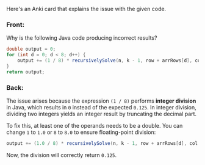 Here's an Anki card that explains the issue with the given code.

### Front:
Why is the following Java code producing incorrect results?

```java
double output = 0;
for (int d = 0; d < 8; d++) {
    output += (1 / 8) * recursivelySolve(n, k - 1, row + arrRows[d], col + arrCols[d]);
}
return output;
```

### Back:
The issue arises because the expression `(1 / 8)` performs **integer division** in Java, which results in `0` instead of the expected `0.125`. In integer division, dividing two integers yields an integer result by truncating the decimal part.

To fix this, at least one of the operands needs to be a double. You can change `1` to `1.0` or `8` to `8.0` to ensure floating-point division:

```java
output += (1.0 / 8) * recursivelySolve(n, k - 1, row + arrRows[d], col + arrCols[d]);
```

Now, the division will correctly return `0.125`.